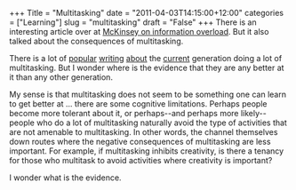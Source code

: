 +++
Title = "Multitasking"
date = "2011-04-03T14:15:00+12:00"
categories = ["Learning"]
slug = "multitasking"
draft = "False"
+++
There is an interesting article over at [McKinsey on information
overload](https://www.mckinseyquarterly.com/Organization/Talent/Recovering_from_information_overload_2735).
But it also talked about the consequences of multitasking.

There is a lot of
[popular](https://understandingteenagers.com.au/blog/2010/07/generation-z-multitasking-teens/)
[writing](https://www.ehow.com/info_8056211_generation-characteristics.html)
[about](https://web.archive.org/web/20120718095637/https://www.planetdomainnews.com/news/articles/228/1/Are-You-Ready-for-Generation-Z/Page1.html)
the
[current](https://www.kellyservices.ca/eprise/main/web/us/hr_manager/articles_sept07_generation)
generation doing a lot of multitasking. But I wonder where is the
evidence that they are any better at it than any other generation.

My sense is that multitasking does not seem to be something one can learn
to get better at ... there are some cognitive limitations. Perhaps
people become more tolerant about it, or perhaps--and perhaps more
likely--people who do a lot of multitasking naturally avoid the type of
activities that are not amenable to multitasking. In other words, the
channel themselves down routes where the negative consequences of
multitasking are less important. For example, if multitasking inhibits
creativity, is there a tenancy for those who multitask to avoid
activities where creativity is important?

I wonder what is the evidence.

